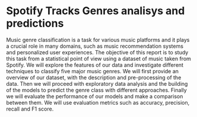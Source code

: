# Spotify Tracks Genres analisys and predictions

Music genre classification is a task for various music platforms and it plays a crucial role in many domains,
such as music recommendation systems and personalized user experiences. The objective of this report is to
study this task from a statistical point of view using a dataset of music taken from Spotify. We will explore
the features of our data and investigate different techniques to classify five major music genres.
We will first provide an overview of our dataset, with the description and pre-processing of the data. Then
we will proceed with exploratory data analysis and the building of the models to predict the genre class
with different approaches. Finally we will evaluate the performance of our models and make a comparison
between them. We will use evaluation metrics such as accuracy, precision, recall and F1 score.
